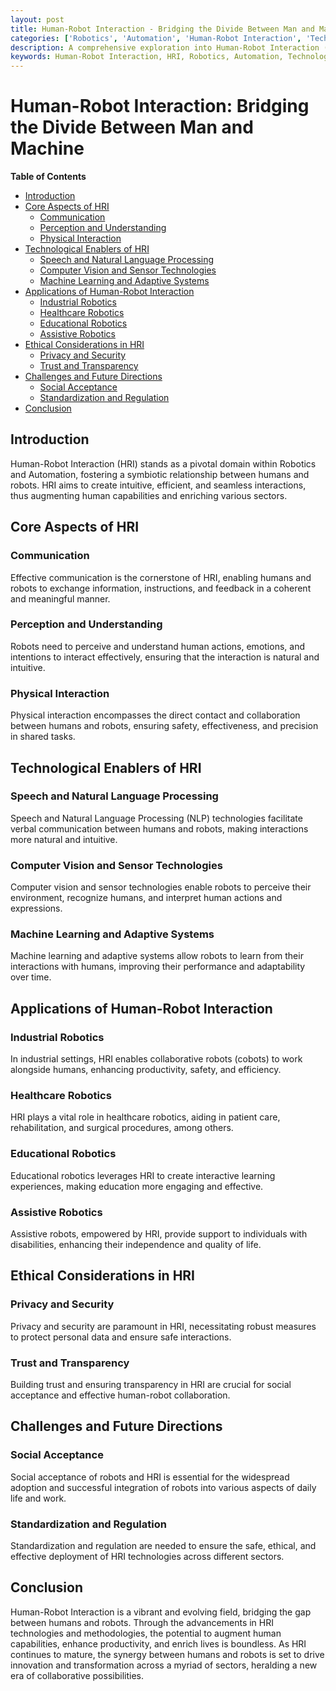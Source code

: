 ```yaml
---
layout: post
title: Human-Robot Interaction - Bridging the Divide Between Man and Machine
categories: ['Robotics', 'Automation', 'Human-Robot Interaction', 'Technology']
description: A comprehensive exploration into Human-Robot Interaction (HRI), delving into the technologies, methodologies, and applications that are fostering seamless collaboration between humans and robots, and exploring the potential of HRI in revolutionizing various sectors by augmenting human capabilities.
keywords: Human-Robot Interaction, HRI, Robotics, Automation, Technology, Collaboration
---
```


# Human-Robot Interaction: Bridging the Divide Between Man and Machine

**Table of Contents**

- [Introduction](#introduction)
- [Core Aspects of HRI](#core-aspects-of-hri)
  - [Communication](#communication)
  - [Perception and Understanding](#perception-and-understanding)
  - [Physical Interaction](#physical-interaction)
- [Technological Enablers of HRI](#technological-enablers-of-hri)
  - [Speech and Natural Language Processing](#speech-and-natural-language-processing)
  - [Computer Vision and Sensor Technologies](#computer-vision-and-sensor-technologies)
  - [Machine Learning and Adaptive Systems](#machine-learning-and-adaptive-systems)
- [Applications of Human-Robot Interaction](#applications-of-human-robot-interaction)
  - [Industrial Robotics](#industrial-robotics)
  - [Healthcare Robotics](#healthcare-robotics)
  - [Educational Robotics](#educational-robotics)
  - [Assistive Robotics](#assistive-robotics)
- [Ethical Considerations in HRI](#ethical-considerations-in-hri)
  - [Privacy and Security](#privacy-and-security)
  - [Trust and Transparency](#trust-and-transparency)
- [Challenges and Future Directions](#challenges-and-future-directions)
  - [Social Acceptance](#social-acceptance)
  - [Standardization and Regulation](#standardization-and-regulation)
- [Conclusion](#conclusion)

## Introduction

Human-Robot Interaction (HRI) stands as a pivotal domain within Robotics and Automation, fostering a symbiotic relationship between humans and robots. HRI aims to create intuitive, efficient, and seamless interactions, thus augmenting human capabilities and enriching various sectors.

## Core Aspects of HRI

### Communication

Effective communication is the cornerstone of HRI, enabling humans and robots to exchange information, instructions, and feedback in a coherent and meaningful manner.

### Perception and Understanding

Robots need to perceive and understand human actions, emotions, and intentions to interact effectively, ensuring that the interaction is natural and intuitive.

### Physical Interaction

Physical interaction encompasses the direct contact and collaboration between humans and robots, ensuring safety, effectiveness, and precision in shared tasks.

## Technological Enablers of HRI

### Speech and Natural Language Processing

Speech and Natural Language Processing (NLP) technologies facilitate verbal communication between humans and robots, making interactions more natural and intuitive.

### Computer Vision and Sensor Technologies

Computer vision and sensor technologies enable robots to perceive their environment, recognize humans, and interpret human actions and expressions.

### Machine Learning and Adaptive Systems

Machine learning and adaptive systems allow robots to learn from their interactions with humans, improving their performance and adaptability over time.

## Applications of Human-Robot Interaction

### Industrial Robotics

In industrial settings, HRI enables collaborative robots (cobots) to work alongside humans, enhancing productivity, safety, and efficiency.

### Healthcare Robotics

HRI plays a vital role in healthcare robotics, aiding in patient care, rehabilitation, and surgical procedures, among others.

### Educational Robotics

Educational robotics leverages HRI to create interactive learning experiences, making education more engaging and effective.

### Assistive Robotics

Assistive robots, empowered by HRI, provide support to individuals with disabilities, enhancing their independence and quality of life.

## Ethical Considerations in HRI

### Privacy and Security

Privacy and security are paramount in HRI, necessitating robust measures to protect personal data and ensure safe interactions.

### Trust and Transparency

Building trust and ensuring transparency in HRI are crucial for social acceptance and effective human-robot collaboration.

## Challenges and Future Directions

### Social Acceptance

Social acceptance of robots and HRI is essential for the widespread adoption and successful integration of robots into various aspects of daily life and work.

### Standardization and Regulation

Standardization and regulation are needed to ensure the safe, ethical, and effective deployment of HRI technologies across different sectors.

## Conclusion

Human-Robot Interaction is a vibrant and evolving field, bridging the gap between humans and robots. Through the advancements in HRI technologies and methodologies, the potential to augment human capabilities, enhance productivity, and enrich lives is boundless. As HRI continues to mature, the synergy between humans and robots is set to drive innovation and transformation across a myriad of sectors, heralding a new era of collaborative possibilities.
